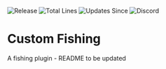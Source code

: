![Release](https://img.shields.io/github/v/release/IlluzionzDev/CustomFishing?style=for-the-badge)
![Total Lines](https://img.shields.io/tokei/lines/github/IlluzionzDev/CustomFishing?style=for-the-badge)
![Updates Since](https://img.shields.io/github/commits-since/IlluzionzDev/CustomFishing/latest/development?style=for-the-badge)
![Discord](https://img.shields.io/discord/465783810370568192?color=blue&label=Discord&logo=Discord&logoColor=white&style=for-the-badge)

# Custom Fishing
A fishing plugin - README to be updated
